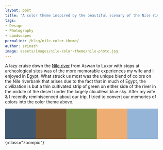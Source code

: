 ```yaml
---
layout: post
title: "A color theme inspired by the beautiful scenary of the Nile riverbank in Egypt"
tags:
- Design
- Photography
- Landscapes
permalink: /blog/nile-color-theme/
author: srinath
image: assets/images/nile-color-theme/nile-photo.jpg
---
```



A lazy cruise down the [Nile river](http://en.wikipedia.org/wiki/Nile) from Aswan to Luxor with 
stops at archeological sites was of the more memorable experiences my wife and I enjoyed in Egypt. 
What struck us most was the unique blend of colors on the Nile riverbank that arises due to the fact
that in much of Egypt, the civilization is but a thin cultivated strip of green on either side of 
the river in the middle of the desert under the largely cloudless blue sky.  After my wife & I 
recently reminiscenced about our trip, I tried to convert our memories of colors into the color
theme above. 

![Nile color theme](/assets/images/nile-color-theme/nile-color-theme.svg){:class="zoompic"}


